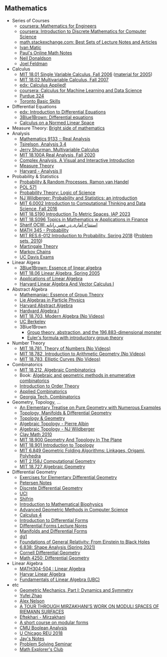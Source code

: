 ## Mathematics

* Series of Courses
  * [coursera: Mathematics for Engineers](https://www.coursera.org/specializations/mathematics-engineers)
  * [coursera: Introduction to Discrete Mathematics for Computer Science](https://www.coursera.org/specializations/discrete-mathematics)
  * [math.stackexchange.com: Best Sets of Lecture Notes and Articles](https://math.stackexchange.com/questions/302023/best-sets-of-lecture-notes-and-articles)
  * [Ivan Matic](https://imomath.com/bmath/index.cgi)
  * [Paul's Online Math Notes](https://tutorial.math.lamar.edu/)
  * [Neil Donaldson](https://www.math.uci.edu/~ndonalds/)
  * [Joel Feldman](https://personal.math.ubc.ca/~feldman/)
* Calculus
  * [MIT 18.01 Single Variable Calculus, Fall 2006](https://www.youtube.com/playlist?list=PL590CCC2BC5AF3BC1) ([material for 2005](https://ocw.mit.edu/courses/18-01-single-variable-calculus-fall-2005/))
  * [MIT 18.02 Multivariable Calculus, Fall 2007](https://www.youtube.com/playlist?list=PL4C4C8A7D06566F38)
  * [edx: Calculus Applied!](https://www.edx.org/course/calculus-applied)
  * [coursera: Calculus for Machine Learning and Data Science](https://www.coursera.org/learn/machine-learning-calculus)
  * [Purdue 324](https://www.math.purdue.edu/~neptamin/324Au17/Notes/indexold.html)
  * [Toronto Basic Skills](https://www.math.utoronto.ca/courses/mat237y1/20189/notes/S.Basic.html)
* Differential Equations
  * [edx: Introduction to Differential Equations](https://www.edx.org/course/introduction-to-differential-equations-2)
  * [3Blue1Brown: Differential equations](https://www.youtube.com/playlist?list=PLZHQObOWTQDNPOjrT6KVlfJuKtYTftqH6)
  * [Calculus on a Normed Linear Space](http://www.supermath.info/AdvancedCalculus2017.pdf)
* Measure Theory: [Bright side of mathematics](https://www.youtube.com/playlist?list=PLBh2i93oe2qvMVqAzsX1Kuv6-4fjazZ8j)
* Analysis
   * [Mathematics 9133 :: Real Analysis](https://math.sci.uwo.ca/~shafikov/teaching/winter2019/9133/#lecturenotes)
   * [Tsirelson, Analysis 3,4](https://www.tau.ac.il/~tsirel/Courses/Analysis3,4-2014,15/main.html)
   * [Jerry Shurman, Multivariable Calculus](http://www2.stat.duke.edu/~sayan/informal/vcalc.pdf) 
   * [MIT 18.100A Real Analysis, Fall 2020](https://www.youtube.com/playlist?list=PLUl4u3cNGP61O7HkcF7UImpM0cR_L2gSw)
   * [Complex Analysis, A Visual and Interactive Introduction](https://complex-analysis.com/)
   * [Measure Theory](https://www.youtube.com/playlist?list=PLo4jXE-LdDTQq8ZyA8F8reSQHej3F6RFX)
   * [Harvard - Analysis II](https://people.math.harvard.edu/~ctm/home/text/class/harvard/114/14/html/index.html)
* Probability & Statistics
   * [Probability & Random Processes, Ramon van Handel](https://web.math.princeton.edu/~rvan/ORF309.pdf)
   * [POL 571](https://imai.fas.harvard.edu/teaching/stat.html)
   * [Probability Theory: Logic of Science](https://www.youtube.com/playlist?list=PL9v9IXDsJkktefQzX39wC2YG07vw7DsQ_)
   * [NJ Wildberger: Probability and Statistics: an introduction](https://www.youtube.com/playlist?list=PLIljB45xT85AMigTyprOuf__daeklnLse)
   * [MIT 6.0002 Introduction to Computational Thinking and Data Science, Fall 2016](https://www.youtube.com/playlist?list=PLUl4u3cNGP619EG1wp0kT-7rDE_Az5TNd)
   * [MIT 18.S190 Introduction To Metric Spaces, IAP 2023](https://www.youtube.com/playlist?list=PLUl4u3cNGP613ULTyHAqz04niYf722x7S)
   * [MIT 18.S096 Topics in Mathematics w Applications in Finance](https://www.youtube.com/playlist?list=PLUl4u3cNGP63ctJIEC1UnZ0btsphnnoHR)
   * [Sharif OCW: استنتاج آماری در عصر رایانه](https://ocw.sharif.edu/course/id/186/%D8%AF%D8%A7%D9%86%D8%B4%DA%A9%D8%AF%D9%87-%D8%B9%D9%84%D9%88%D9%85-%D8%B1%DB%8C%D8%A7%D8%B6%DB%8C/%D8%A7%D8%B3%D8%AA%D9%86%D8%AA%D8%A7%D8%AC-%D8%A2%D9%85%D8%A7%D8%B1%DB%8C-%D8%AF%D8%B1-%D8%B9%D8%B5%D8%B1-%D8%B1%D8%A7%DB%8C%D8%A7%D9%86%D9%87.html)
   * [MATH 345 - Probability](https://stats.libretexts.org/Courses/Saint_Mary's_College_Notre_Dame/MATH_345__-_Probability_(Kuter))
   * [MIT RES.6-012 Introduction to Probability, Spring 2018](https://www.youtube.com/playlist?list=PLUl4u3cNGP60hI9ATjSFgLZpbNJ7myAg6) ([Problem sets, 2010](https://ocw.mit.edu/courses/6-041-probabilistic-systems-analysis-and-applied-probability-fall-2010/pages/assignments/))
   * [Martingale Theory](https://www.youtube.com/playlist?list=PLmsGGxFhM5bw4ZGTx_GKxNhDyA8S3zi6i)
   * [Markov Chains](https://www.youtube.com/playlist?list=PLmsGGxFhM5bw8yWvgJTEyJCy9Ku_2f6BS)
   * [UC Davis Exams](https://www.math.ucdavis.edu/~gravner/MAT135A/resources/)
* Linear Algera
  * [3Blue1Brown: Essence of linear algebra](https://www.youtube.com/playlist?list=PLZHQObOWTQDPD3MizzM2xVFitgF8hE_ab)
  * [MIT 18.06 Linear Algebra, Spring 2005](https://www.youtube.com/playlist?list=PLE7DDD91010BC51F8)
  * [Applications of Linear Algebra](https://www.math.ucdavis.edu/~daddel/linear_algebra_appl/Applications/applications.html)
  * [Harvard Linear Algebra And Vector Calculus I](https://people.math.harvard.edu/~knill/teaching/math22a2018/handouts/22a_2018_latest.pdf)
* Abstract Algebra
  * [Mathemaniac: Essence of Group Theory](https://www.youtube.com/playlist?list=PLDcSwjT2BF_VuNbn8HiHZKKy59SgnIAeO)
  * [Lie Algebras in Particle Physics](https://www.youtube.com/playlist?list=PLHA6eeiAqIiP3G2Vwm0cXXRXDrnWASouK)
  * [Harvard Abstract Algebra](https://www.youtube.com/playlist?list=PLelIK3uylPMGzHBuR3hLMHrYfMqWWsmx5)
  * [Hardvard Algebra I](https://people.math.harvard.edu/~bullery/math122/)
  * [MIT 18.703, Modern Algebra (No Videos)](https://ocw.mit.edu/courses/18-703-modern-algebra-spring-2013/)
  * [UC Berkeley](https://math.berkeley.edu/~apaulin/AbstractAlgebra.pdf)
  * 3Blue1Brown
    * [Group theory, abstraction, and the 196,883-dimensional monster](https://youtu.be/mH0oCDa74tE)
    * [Euler's formula with introductory group theory](https://youtu.be/mvmuCPvRoWQ)
* Number Theory
  * [MIT 18.781, Theory of Numbers (No Videos)](https://ocw.mit.edu/courses/18-781-theory-of-numbers-spring-2012/)
  * [MIT 18.782, Introduction to Arithmetic Geometry (No Videos)](https://ocw.mit.edu/courses/18-782-introduction-to-arithmetic-geometry-fall-2013/)
  * [MIT 18.783, Elliptic Curves (No Videos)](https://ocw.mit.edu/courses/18-783-elliptic-curves-spring-2021/)
* Combinatorics
  * [MIT 18.212, Algebraic Combinatorics](https://ocw.mit.edu/courses/18-212-algebraic-combinatorics-spring-2019/)
  * Book: [Algebraic and geometric methods in enumerative combinatorics](https://www-users.cse.umn.edu/~reiner/Classes/Ardila_handbook_chapter.pdf)
  * [Introduction to Order Theory](https://piotrmicek.staff.tcs.uj.edu.pl/introduction-to-order-theory-2020/)
  * [Applied Combinatorics](https://www.appliedcombinatorics.org/book/app-comb.html)
  * [Georgia Tech. Combinatorics](https://sites.gatech.edu/math3012openresources/)
* Geometry, Topology, ...
  * [An Elementary Treatise on Pure Geometry with Numerous Examples](https://archive.org/details/anelementarytre02russgoog)
  * [ Topology, Manifolds & Differential Geometry ](https://www.youtube.com/playlist?list=PLxBAVPVHJPcrNrcEBKbqC_ykiVqfxZgNl)
  * [Topology & Geometry](https://www.youtube.com/playlist?list=PLTBqohhFNBE_09L0i-lf3fYXF5woAbrzJ)
  * [ Algebraic Topology - Pierre Albin ](https://www.youtube.com/playlist?list=PLpRLWqLFLVTCL15U6N3o35g4uhMSBVA2b)
  * [Algebraic Topology - NJ Wildberger](https://www.youtube.com/playlist?list=PL6763F57A61FE6FE8)
  * [Clay Math 2010](https://www.youtube.com/playlist?list=PL0767A09CF0864F8A)
  * [MIT 18.900 Geometry And Topology In The Plane](https://ocw.mit.edu/courses/18-900-geometry-and-topology-in-the-plane-spring-2023/)
  * [MIT 18.901 Introduction to Topology](https://ocw.mit.edu/courses/18-901-introduction-to-topology-fall-2004/)
  * [MIT 6.849 Geometric Folding Algorithms: Linkages, Origami, Polyhedra](https://ocw.mit.edu/courses/6-849-geometric-folding-algorithms-linkages-origami-polyhedra-fall-2012/)
  * [MIT 2.158J Computational Geometry](https://ocw.mit.edu/courses/2-158j-computational-geometry-spring-2003/)
  * [MIT 18.727 Algebraic Geometry](https://ocw.mit.edu/courses/18-726-algebraic-geometry-spring-2009/)
* Differential Geometry
  * [Exercises for Elementary Differential Geometry](https://www.math.ucla.edu/~petersen/pressley_exercises.pdf)
  * [Petersen Notes](https://www.math.ucla.edu/%7Epetersen/DiffGeo.pdf)
  * [Discrete Differential Geometry](https://www.youtube.com/playlist?list=PL9_jI1bdZmz0hIrNCMQW1YmZysAiIYSSS)
  * [UCI](https://www.math.uci.edu/~ndonalds/math162a/)
  * [Shifrin](https://services.math.duke.edu/~psa/cls/421/Shifrin-DG.pdf)
  * [Introduction to Mathematical Biophysics](https://www.math.fsu.edu/~quine/MB_11/Math%20Biophysics%20Fall%202011.html)
  * [ Advanced Geometric Methods in Computer Science ](https://www.cis.upenn.edu/~cis6100/)
  * [Calculus 4](https://sites.ualberta.ca/~vbouchar/MATH215/front.html)
  * [Introduction to Differential Forms](https://www.math.purdue.edu/~arapura/preprints/diffforms.pdf)
  * [Differential Forms Lecture Nores](https://e.math.cornell.edu/people/mazurowski/DifferentialFormsNotes.pdf)
  * [Manifolds and Differential Forms](https://pi.math.cornell.edu/~sjamaar/manifolds/manifold.pdf)
  * [dg1](https://www3.math.tu-berlin.de/geometrie/Lehre/SS19/DGI/dg1.pdf)
  * [Foundations of General Relativity: From Einstein to Black Holes](https://www.jstor.org/stable/j.ctv2k88tfk)
  * [6.838: Shape Analysis (Spring 2021)](https://www.youtube.com/playlist?list=PLQ3UicqQtfNtUcdTMLgKSTTOiEsCw2VBW)
  * [Cornell Differential Geometry](https://e.math.cornell.edu/people/belk/differentialgeometry/)
  * [Math 4250: Differential Geometry](https://jasoncantarella.com/wordpress/courses/math-4250/)
* Linear Algebra
  * [MATH304-504 : Linear Algebra](https://people.tamu.edu/~yvorobets/MATH304-2008C/MATH304-504.html)
  * [Harvar Linear Algebra](https://people.math.harvard.edu/~knill/teaching/math22b2019/index.html)
  * [Fundamentals of Linear Algebra (UBC)](https://personal.math.ubc.ca/~carrell/NB.pdf)
* etc
  * [Geometric Mechanics, Part I: Dynamics and Symmetry](https://www.ma.imperial.ac.uk/~dholm/classnotes/HolmPart1-GM.pdf)
  * [Yufei Zhao](https://yufeizhao.com/olympiad/)
  * [Alex Nelson](http://pqnelson.github.io/notebk/)
  * [A TOUR THROUGH MIRZAKHANI’S WORK ON MODULI SPACES OF RIEMANN SURFACES](https://www.ams.org/journals/bull/2020-57-03/S0273-0979-2020-01687-3/S0273-0979-2020-01687-3.pdf)
  * [Eftekhari - Mirzakhani](https://math.ipm.ac.ir/~eftekhary/files/Mirzakhani-Work.pdf)
  * [A short course on modular forms](https://www.youtube.com/playlist?list=PLu9WXBJhWLejmm5q23QrHm0_qSK1A5vIR)
  * [CMU Boolean Analysis](https://www.cs.cmu.edu/~odonnell/boolean-analysis/)
  * [U Chicago REU 2018](http://math.uchicago.edu/~may/REU2018/)
  * [Jay's Notes](https://jhavaldar.github.io/notes_index)
  * [Problem Solving Seminar](https://www.math.cmu.edu/users/ttkocz/teaching_1314.php)
  * [Math Explorer's Club](https://pi.math.cornell.edu/~mec/)
